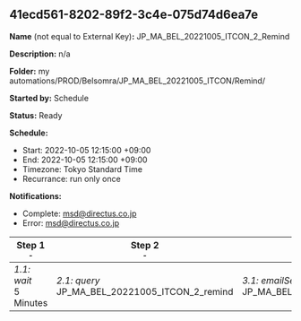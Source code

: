 ## 41ecd561-8202-89f2-3c4e-075d74d6ea7e

**Name** (not equal to External Key)**:** JP_MA_BEL_20221005_ITCON_2_Remind

**Description:** n/a

**Folder:** my automations/PROD/Belsomra/JP_MA_BEL_20221005_ITCON/Remind/

**Started by:** Schedule

**Status:** Ready

**Schedule:**

* Start: 2022-10-05 12:15:00 +09:00
* End: 2022-10-05 12:15:00 +09:00
* Timezone: Tokyo Standard Time
* Recurrance: run only once

**Notifications:**

* Complete: msd@directus.co.jp
* Error: msd@directus.co.jp

| Step 1<br>_<small>-</small>_ | Step 2<br>_<small>-</small>_ | Step 3<br>_<small>-</small>_ |
| --- | --- | --- |
| _1.1: wait_<br>5 Minutes | _2.1: query_<br>JP_MA_BEL_20221005_ITCON_2_remind | _3.1: emailSend_<br>JP_MA_BEL_20221005_ITCON_2_remind |

